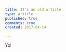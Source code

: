 ```yaml
---
title: It's an old article
type: article
published: true
comments: true
created: 2017-04-14

---
```


Yo!
